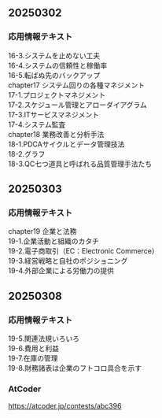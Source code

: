 ## 20250302
### 応用情報テキスト
16-3.システムを止めない工夫  
16-4.システムの信頼性と稼働率  
16-5.転ばぬ先のバックアップ  
chapter17 システム回りの各種マネジメント  
17-1.プロジェクトマネジメント  
17-2.スケジュール管理とアローダイアグラム  
17-3.ITサービスマネジメント  
17-4.システム監査  
chapter18 業務改善と分析手法  
18-1.PDCAサイクルとデータ管理技法  
18-2.グラフ  
18-3.QC七つ道具と呼ばれる品質管理手法たち  

## 20250303
### 応用情報テキスト
chapter19 企業と法務  
19-1.企業活動と組織のカタチ  
19-2.電子商取引（EC：Electronic Commerce）  
19-3.経営戦略と自社のポジショニング  
19-4.外部企業による労働力の提供  

## 20250308
### 応用情報テキスト
19-5.関連法規いろいろ  
19-6.費用と利益  
19-7.在庫の管理  
19-8.財務諸表は企業のフトコロ具合を示す  
### AtCoder
https://atcoder.jp/contests/abc396  


